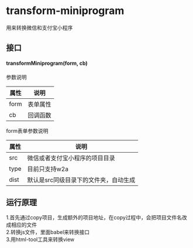 # transform-miniprogram
用来转换微信和支付宝小程序

## 接口

#### transformMiniprogram(form, cb)

参数说明

属性 | 说明
---- | ----
form | 表单属性
cb | 回调函数

form表单参数说明

属性 | 说明
---- | ----
src | 微信或者支付宝小程序的项目目录
type | 目前只支持w2a
dist | 默认是src同级目录下的文件夹，自动生成

## 运行原理

1.首先通过copy项目，生成额外的项目地址，在copy过程中，会把项目文件名改成相应的文件  
2.转换js文件，里面babel来转换接口  
3.用html-tool工具来转换view  